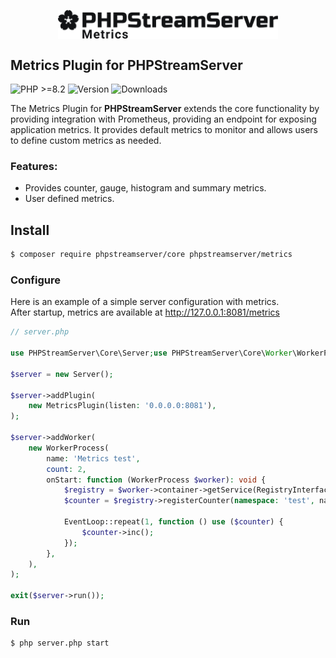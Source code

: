 <p align="center">
  <picture>
    <source media="(prefers-color-scheme: dark)" srcset="https://raw.githubusercontent.com/phpstreamserver/.github/refs/heads/main/assets/phpss_metrics_light.svg">
    <img alt="PHPStreamServer logo" align="center" width="70%" src="https://raw.githubusercontent.com/phpstreamserver/.github/refs/heads/main/assets/phpss_metrics_dark.svg">
  </picture>
</p>

## Metrics Plugin for PHPStreamServer
![PHP >=8.2](https://img.shields.io/badge/PHP->=8.2-777bb3.svg)
![Version](https://img.shields.io/github/v/tag/phpstreamserver/metrics?label=Version&filter=v*.*.*&sort=semver&color=374151)
![Downloads](https://img.shields.io/packagist/dt/phpstreamserver/metrics?label=Downloads&color=f28d1a)

The Metrics Plugin for **PHPStreamServer** extends the core functionality by providing integration with Prometheus,
providing an endpoint for exposing application metrics.
It provides default metrics to monitor and allows users to define custom metrics as needed.

### Features:
 - Provides counter, gauge, histogram and summary metrics.
 - User defined metrics.

## Install
```bash
$ composer require phpstreamserver/core phpstreamserver/metrics
```

### Configure
Here is an example of a simple server configuration with metrics.  
After startup, metrics are available at http://127.0.0.1:8081/metrics

```php
// server.php

use PHPStreamServer\Core\Server;use PHPStreamServer\Core\Worker\WorkerProcess;use PHPStreamServer\Plugin\Metrics\MetricsPlugin;use PHPStreamServer\Plugin\Metrics\RegistryInterface;use Revolt\EventLoop;

$server = new Server();

$server->addPlugin(
    new MetricsPlugin(listen: '0.0.0.0:8081'),
);

$server->addWorker(
    new WorkerProcess(
        name: 'Metrics test',
        count: 2,
        onStart: function (WorkerProcess $worker): void {
            $registry = $worker->container->getService(RegistryInterface::class);
            $counter = $registry->registerCounter(namespace: 'test', name: 'ticks', help: 'Demonsration');

            EventLoop::repeat(1, function () use ($counter) {
                $counter->inc();
            });
        },
    ),
);

exit($server->run());
```

### Run
```bash
$ php server.php start
```
